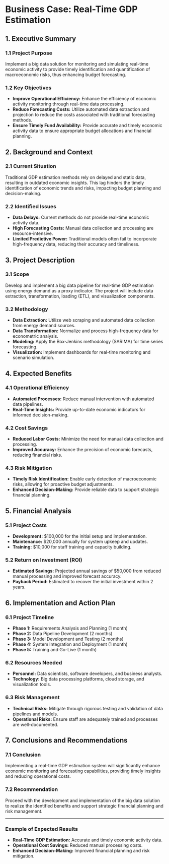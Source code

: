 # Business Case: Real-Time GDP Estimation

## 1. Executive Summary
### 1.1 Project Purpose
Implement a big data solution for monitoring and simulating real-time economic activity to provide timely identification and quantification of macroeconomic risks, thus enhancing budget forecasting.

### 1.2 Key Objectives
- **Improve Operational Efficiency:** Enhance the efficiency of economic activity monitoring through real-time data processing.
- **Reduce Forecasting Costs:** Utilize automated data extraction and projection to reduce the costs associated with traditional forecasting methods.
- **Ensure Timely Fund Availability:** Provide accurate and timely economic activity data to ensure appropriate budget allocations and financial planning.

## 2. Background and Context
### 2.1 Current Situation
Traditional GDP estimation methods rely on delayed and static data, resulting in outdated economic insights. This lag hinders the timely identification of economic trends and risks, impacting budget planning and decision-making.

### 2.2 Identified Issues
- **Data Delays:** Current methods do not provide real-time economic activity data.
- **High Forecasting Costs:** Manual data collection and processing are resource-intensive.
- **Limited Predictive Power:** Traditional models often fail to incorporate high-frequency data, reducing their accuracy and timeliness.

## 3. Project Description
### 3.1 Scope
Develop and implement a big data pipeline for real-time GDP estimation using energy demand as a proxy indicator. The project will include data extraction, transformation, loading (ETL), and visualization components.

### 3.2 Methodology
- **Data Extraction:** Utilize web scraping and automated data collection from energy demand sources.
- **Data Transformation:** Normalize and process high-frequency data for econometric analysis.
- **Modeling:** Apply the Box-Jenkins methodology (SARIMA) for time series forecasting.
- **Visualization:** Implement dashboards for real-time monitoring and scenario simulation.

## 4. Expected Benefits
### 4.1 Operational Efficiency
- **Automated Processes:** Reduce manual intervention with automated data pipelines.
- **Real-Time Insights:** Provide up-to-date economic indicators for informed decision-making.

### 4.2 Cost Savings
- **Reduced Labor Costs:** Minimize the need for manual data collection and processing.
- **Improved Accuracy:** Enhance the precision of economic forecasts, reducing financial risks.

### 4.3 Risk Mitigation
- **Timely Risk Identification:** Enable early detection of macroeconomic risks, allowing for proactive budget adjustments.
- **Enhanced Decision-Making:** Provide reliable data to support strategic financial planning.

## 5. Financial Analysis
### 5.1 Project Costs
- **Development:** $100,000 for the initial setup and implementation.
- **Maintenance:** $20,000 annually for system upkeep and updates.
- **Training:** $10,000 for staff training and capacity building.

### 5.2 Return on Investment (ROI)
- **Estimated Savings:** Projected annual savings of $50,000 from reduced manual processing and improved forecast accuracy.
- **Payback Period:** Estimated to recover the initial investment within 2 years.

## 6. Implementation and Action Plan
### 6.1 Project Timeline
- **Phase 1:** Requirements Analysis and Planning (1 month)
- **Phase 2:** Data Pipeline Development (2 months)
- **Phase 3:** Model Development and Testing (2 months)
- **Phase 4:** System Integration and Deployment (1 month)
- **Phase 5:** Training and Go-Live (1 month)

### 6.2 Resources Needed
- **Personnel:** Data scientists, software developers, and business analysts.
- **Technology:** Big data processing platforms, cloud storage, and visualization tools.

### 6.3 Risk Management
- **Technical Risks:** Mitigate through rigorous testing and validation of data pipelines and models.
- **Operational Risks:** Ensure staff are adequately trained and processes are well-documented.

## 7. Conclusions and Recommendations
### 7.1 Conclusion
Implementing a real-time GDP estimation system will significantly enhance economic monitoring and forecasting capabilities, providing timely insights and reducing operational costs.

### 7.2 Recommendation
Proceed with the development and implementation of the big data solution to realize the identified benefits and support strategic financial planning and risk management.

---

### Example of Expected Results
- **Real-Time GDP Estimation:** Accurate and timely economic activity data.
- **Operational Cost Savings:** Reduced manual processing costs.
- **Enhanced Decision-Making:** Improved financial planning and risk mitigation.

